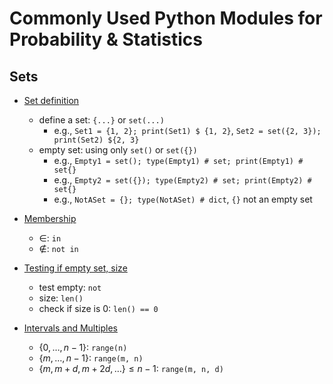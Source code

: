 # Commonly Used Python Modules for Probability & Statistics

## Sets

+ [Set definition](../Stats/ProbStatsPython/02-Sets.md#21-notation)
  + define a set: `{...}` or `set(...)`
    + e.g., `Set1 = {1, 2}; print(Set1) $ {1, 2}`, `Set2 = set({2, 3}); print(Set2) ${2, 3}`
  + empty set: using only `set()` or `set({})`
    + e.g., `Empty1 = set(); type(Empty1) # set; print(Empty1) # set{}`
    + e.g., `Empty2 = set({}); type(Empty2) # set; print(Empty2) # set{}`
    + e.g., `NotASet = {}; type(NotASet) # dict`, `{}` not an empty set

+ [Membership](../Stats/ProbStatsPython/02-Sets.md#21-notation)
  + $\in$: `in`
  + $\notin$: `not in`

+ [Testing if empty set, size](../Stats/ProbStatsPython/02-Sets.md#21-notation)
  + test empty: `not`
  + size: `len()`
  + check if size is 0: `len() == 0`

+ [Intervals and Multiples](../Stats/ProbStatsPython/02-Sets.md#22-basic-sets)
  + $\{0, \dots, n-1\}$: `range(n)`
  + $\{m, \dots, n-1\}$: `range(m, n)`
  + $\{m,\, m+d,\, m+2d,\, \dots\} \leq n-1$: `range(m, n, d)`




